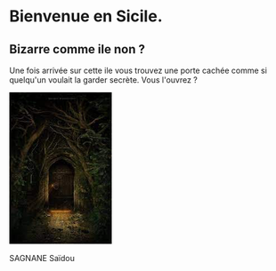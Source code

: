 # Bienvenue en Sicile.

## Bizarre comme ile non ? 

Une fois arrivée sur cette ile vous trouvez une porte cachée comme si quelqu'un voulait la garder secrète. Vous l'ouvrez ?

[![image E](../images/secret.jfif)](https://github.com/Doothrat/TP2-Labyrinthe/blob/main/index.md)


SAGNANE Saïdou
